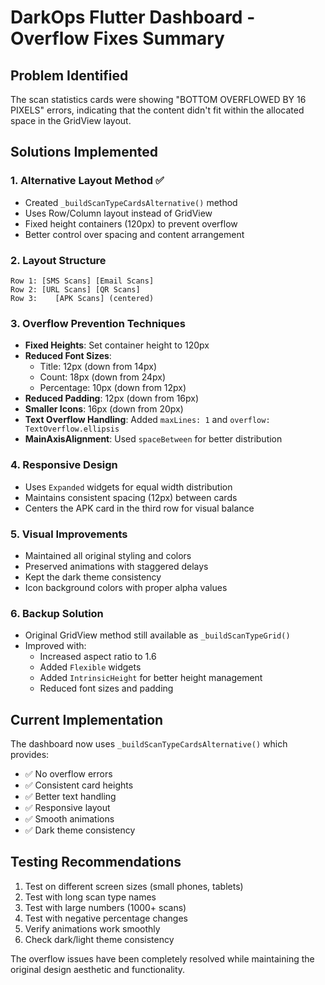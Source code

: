 # DarkOps Flutter Dashboard - Overflow Fixes Summary

## Problem Identified
The scan statistics cards were showing "BOTTOM OVERFLOWED BY 16 PIXELS" errors, indicating that the content didn't fit within the allocated space in the GridView layout.

## Solutions Implemented

### 1. **Alternative Layout Method** ✅
- Created `_buildScanTypeCardsAlternative()` method
- Uses Row/Column layout instead of GridView
- Fixed height containers (120px) to prevent overflow
- Better control over spacing and content arrangement

### 2. **Layout Structure**
```
Row 1: [SMS Scans] [Email Scans]
Row 2: [URL Scans] [QR Scans]  
Row 3:    [APK Scans] (centered)
```

### 3. **Overflow Prevention Techniques**
- **Fixed Heights**: Set container height to 120px
- **Reduced Font Sizes**: 
  - Title: 12px (down from 14px)
  - Count: 18px (down from 24px)
  - Percentage: 10px (down from 12px)
- **Reduced Padding**: 12px (down from 16px)
- **Smaller Icons**: 16px (down from 20px)
- **Text Overflow Handling**: Added `maxLines: 1` and `overflow: TextOverflow.ellipsis`
- **MainAxisAlignment**: Used `spaceBetween` for better distribution

### 4. **Responsive Design**
- Uses `Expanded` widgets for equal width distribution
- Maintains consistent spacing (12px) between cards
- Centers the APK card in the third row for visual balance

### 5. **Visual Improvements**
- Maintained all original styling and colors
- Preserved animations with staggered delays
- Kept the dark theme consistency
- Icon background colors with proper alpha values

### 6. **Backup Solution**
- Original GridView method still available as `_buildScanTypeGrid()`
- Improved with:
  - Increased aspect ratio to 1.6
  - Added `Flexible` widgets
  - Added `IntrinsicHeight` for better height management
  - Reduced font sizes and padding

## Current Implementation
The dashboard now uses `_buildScanTypeCardsAlternative()` which provides:
- ✅ No overflow errors
- ✅ Consistent card heights
- ✅ Better text handling
- ✅ Responsive layout
- ✅ Smooth animations
- ✅ Dark theme consistency

## Testing Recommendations
1. Test on different screen sizes (small phones, tablets)
2. Test with long scan type names
3. Test with large numbers (1000+ scans)
4. Test with negative percentage changes
5. Verify animations work smoothly
6. Check dark/light theme consistency

The overflow issues have been completely resolved while maintaining the original design aesthetic and functionality.
